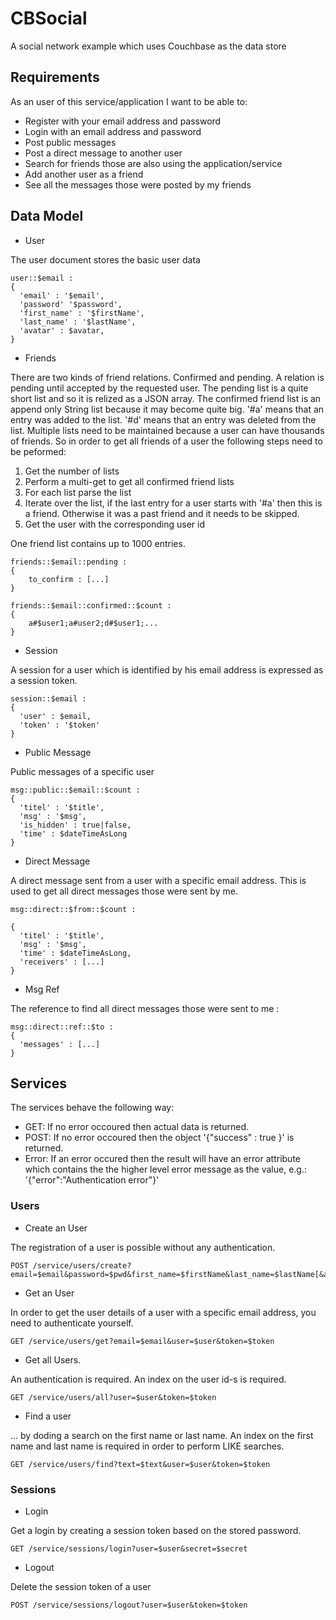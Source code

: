 # CBSocial

A social network example which uses Couchbase as the data store

## Requirements

As an user of this service/application I want to be able to:

* Register with your email address and password
* Login with an email address and password
* Post public messages
* Post a direct message to another user
* Search for friends those are also using the application/service
* Add another user as a friend
* See all the messages those were posted by my friends

## Data Model

* User

The user document stores the basic user data

```
user::$email :
{
  'email' : '$email',
  'password' '$password',
  'first_name' : '$firstName',
  'last_name' : '$lastName',
  'avatar' : $avatar,
}
```

* Friends

There are two kinds of friend relations. Confirmed and pending. A relation is pending until accepted by the requested user. The pending list is a quite short list and so it is relized as a JSON array. The confirmed friend list is an append only String list because it may become quite big. '#a' means that an entry was added to the list.  '#d' means that an entry was deleted from the list. Multiple lists need to be maintained because a user can have thousands of friends. So in order to get all friends of a user the following steps need to be peformed:

1. Get the number of lists 
2. Perform a multi-get to get all confirmed friend lists
3. For each list parse the list
4. Iterate over the list, if the last entry for a user starts with '#a' then this is a friend. Otherwise it was a past friend and it needs to be skipped.
5. Get the user with the corresponding user id

One friend list contains up to 1000 entries.

```
friends::$email::pending :
{
    to_confirm : [...]
}

friends::$email::confirmed::$count :
{
    a#$user1;a#user2;d#$user1;...
}
```

* Session

A session for a user which is identified by his email address is expressed as a session token.

```
session::$email :
{
  'user' : $email,
  'token' : '$token'
}
```

* Public Message

Public messages of a specific user

```
msg::public::$email::$count :
{
  'titel' : '$title',
  'msg' : '$msg',
  'is_hidden' : true|false,
  'time' : $dateTimeAsLong
}
```

* Direct Message

A direct message sent from a user with a specific email address. This is used to get all direct messages those were sent by me.

```
msg::direct::$from::$count :

{
  'titel' : '$title',
  'msg' : '$msg',
  'time' : $dateTimeAsLong,
  'receivers' : [...]
}
```

* Msg Ref

The reference to find all direct messages those were sent to me :

```
msg::direct::ref::$to :
{
  'messages' : [...]
}
```

## Services

The services behave the following way:

* GET: If no error occoured then actual data is returned.
* POST: If no error occoured then the object '{"success" : true }' is returned.
* Error: If an error occured then the result will have an error attribute which contains the the higher level error message as the value, e.g.: '{"error":"Authentication error"}' 

### Users

* Create an User

The registration of a user is possible without any authentication.

```
POST /service/users/create?email=$email&password=$pwd&first_name=$firstName&last_name=$lastName[&avatar=$avatar]
```

* Get an User

In order to get the user details of a user with a specific email address, you need to authenticate yourself.

```
GET /service/users/get?email=$email&user=$user&token=$token
```

* Get all Users. 

An authentication is required. An index on the user id-s is required.

```
GET /service/users/all?user=$user&token=$token
```

* Find a user 

... by doding a search on the first name or last name. An index on the first name and last name is required in order to perform LIKE searches.

```
GET /service/users/find?text=$text&user=$user&token=$token
```

### Sessions

* Login

Get a login by creating a session token based on the stored password.

```
GET /service/sessions/login?user=$user&secret=$secret
```

* Logout

Delete the session token of a user

```
POST /service/sessions/logout?user=$user&token=$token
```


